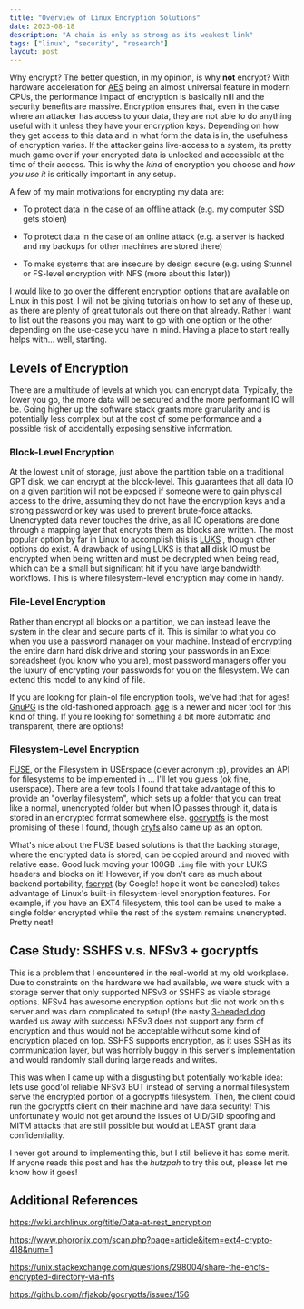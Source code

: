```yaml
---
title: "Overview of Linux Encryption Solutions"
date: 2023-08-18
description: "A chain is only as strong as its weakest link"
tags: ["linux", "security", "research"]
layout: post
---
```


Why encrypt? The better question, in my opinion, is why **not** encrypt? With
hardware acceleration for
[AES](https://en.wikipedia.org/wiki/AES_instruction_set) being an almost
universal feature in modern CPUs, the performance impact of encryption is
basically nill and the security benefits are massive. Encryption ensures that,
even in the case where an attacker has access to your data, they are not able to
do anything useful with it unless they have your encryption keys. Depending on
how they get access to this data and in what form the data is in, the usefulness
of encryption varies. If the attacker gains live-access to a system, its pretty
much game over if your encrypted data is unlocked and accessible at the time of
their access. This is why the *kind* of encryption you choose and *how you use
it* is critically important in any setup.

A few of my main motivations for encrypting my data are:

- To protect data in the case of an offline attack (e.g. my computer SSD gets
  stolen)

- To protect data in the case of an online attack (e.g. a server is hacked and
  my backups for other machines are stored there)

- To make systems that are insecure by design secure (e.g. using Stunnel or
  FS-level encryption with NFS (more about this later))

I would like to go over the different encryption options that are available on
Linux in this post. I will not be giving tutorials on how to set any of these
up, as there are plenty of great tutorials out there on that already. Rather I
want to list out the reasons you may want to go with one option or the other
depending on the use-case you have in mind. Having a place to start really helps
with... well, starting.

## Levels of Encryption

There are a multitude of levels at which you can encrypt data. Typically, the
lower you go, the more data will be secured and the more performant IO will be.
Going higher up the software stack grants more granularity and is potentially
less complex but at the cost of some performance and a possible risk of
accidentally exposing sensitive information.

### Block-Level Encryption

At the lowest unit of storage, just above the partition table on a traditional
GPT disk, we can encrypt at the block-level. This guarantees that all data IO on
a given partition will not be exposed if someone were to gain physical access to
the drive, assuming they do not have the encryption keys and a strong password
or key was used to prevent brute-force attacks. Unencrypted data never touches
the drive, as all IO operations are done through a mapping layer that encrypts
them as blocks are written. The most popular option by far in Linux to
accomplish this is
[LUKS](https://wiki.archlinux.org/title/Data-at-rest_encryption#Block_device_encryption)
, though other options do exist. A drawback of using LUKS is that **all** disk
IO must be encrypted when being written and must be decrypted when being read,
which can be a small but significant hit if you have large bandwidth workflows.
This is where filesystem-level encryption may come in handy.

### File-Level Encryption

Rather than encrypt all blocks on a partition, we can instead leave the system
in the clear and secure parts of it. This is similar to what you do when you use
a password manager on your machine. Instead of encrypting the entire darn hard
disk drive and storing your passwords in an Excel spreadsheet (you know who you
are), most password managers offer you the luxury of encrypting your passwords
for you on the filesystem. We can extend this model to any kind of file.

If you are looking for plain-ol file encryption tools, we've had that for ages!
[GnuPG](https://wiki.archlinux.org/title/GnuPG) is the old-fashioned approach.
[age](https://github.com/FiloSottile/age) is a newer and nicer tool for this
kind of thing. If you're looking for something a bit more automatic and
transparent, there are options!

### Filesystem-Level Encryption

[FUSE](https://wiki.archlinux.org/title/FUSE), or the Filesystem in USErspace
(clever acronym :p), provides an API for filesystems to be implemented in ...
I'll let you guess (ok fine, userspace). There are a few tools I found that take
advantage of this to provide an "overlay filesystem", which sets up a folder
that you can treat like a normal, unencrypted folder but when IO passes through
it, data is stored in an encrypted format somewhere else.
[gocryptfs](https://nuetzlich.net/gocryptfs/) is the most promising of these I
found, though [cryfs](https://www.cryfs.org/comparison) also came up as an
option.

What's nice about the FUSE based solutions is that the backing storage, where
the encrypted data is stored, can be copied around and moved with relative ease.
Good luck moving your 100GB `.img` file with your LUKS headers and blocks on it!
However, if you don't care as much about backend portability,
[fscrypt](https://github.com/google/fscrypt) (by Google! hope it wont be
canceled) takes advantage of Linux's built-in filesystem-level encryption
features. For example, if you have an EXT4 filesystem, this tool can be used to
make a single folder encrypted while the rest of the system remains unencrypted.
Pretty neat!

## Case Study: SSHFS v.s. NFSv3 + gocryptfs

This is a problem that I encountered in the real-world at my old workplace. Due
to constraints on the hardware we had available, we were stuck with a storage
server that only supported NFSv3 or SSHFS as viable storage options. NFSv4 has
awesome encryption options but did not work on this server and was darn
complicated to setup! (the nasty [3-headed
dog](https://en.wikipedia.org/wiki/Kerberos_(protocol)) warded us away with
success) NFSv3 does not support any form of encryption and thus would not be
acceptable without some kind of encryption placed on top. SSHFS supports
encryption, as it uses SSH as its communication layer, but was horribly buggy in
this server's implementation and would randomly stall during large reads and
writes.

This was when I came up with a disgusting but potentially workable idea: lets
use good'ol reliable NFSv3 BUT instead of serving a normal filesystem serve the
encrypted portion of a gocryptfs filesystem. Then, the client could run the
gocryptfs client on their machine and have data security! This unfortunately
would not get around the issues of UID/GID spoofing and MITM attacks that are
still possible but would at LEAST grant data confidentiality.

I never got around to implementing this, but I still believe it has some merit.
If anyone reads this post and has the *hutzpah* to try this out, please let me
know how it goes!

## Additional References

<https://wiki.archlinux.org/title/Data-at-rest_encryption>

<https://www.phoronix.com/scan.php?page=article&item=ext4-crypto-418&num=1>

<https://unix.stackexchange.com/questions/298004/share-the-encfs-encrypted-directory-via-nfs>

<https://github.com/rfjakob/gocryptfs/issues/156>

